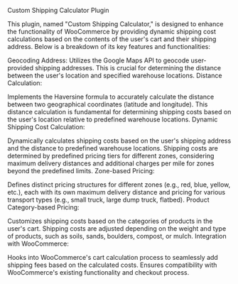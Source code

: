 
Custom Shipping Calculator Plugin

This plugin, named "Custom Shipping Calculator," is designed to enhance the functionality of WooCommerce by providing dynamic shipping cost calculations based on the contents of the user's cart and their shipping address. Below is a breakdown of its key features and functionalities:

Geocoding Address:
Utilizes the Google Maps API to geocode user-provided shipping addresses. This is crucial for determining the distance between the user's location and specified warehouse locations.
Distance Calculation:

Implements the Haversine formula to accurately calculate the distance between two geographical coordinates (latitude and longitude). This distance calculation is fundamental for determining shipping costs based on the user's location relative to predefined warehouse locations.
Dynamic Shipping Cost Calculation:

Dynamically calculates shipping costs based on the user's shipping address and the distance to predefined warehouse locations.
Shipping costs are determined by predefined pricing tiers for different zones, considering maximum delivery distances and additional charges per mile for zones beyond the predefined limits.
Zone-based Pricing:

Defines distinct pricing structures for different zones (e.g., red, blue, yellow, etc.), each with its own maximum delivery distance and pricing for various transport types (e.g., small truck, large dump truck, flatbed).
Product Category-based Pricing:

Customizes shipping costs based on the categories of products in the user's cart.
Shipping costs are adjusted depending on the weight and type of products, such as soils, sands, boulders, compost, or mulch.
Integration with WooCommerce:

Hooks into WooCommerce's cart calculation process to seamlessly add shipping fees based on the calculated costs.
Ensures compatibility with WooCommerce's existing functionality and checkout process.
